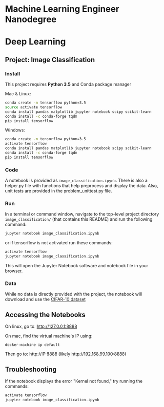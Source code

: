 # Machine Learning Engineer Nanodegree
# Deep Learning
## Project: Image Classification

### Install

This project requires **Python 3.5** and Conda package manager

Mac & Linux:  
```bash
conda create -n tensorflow python=3.5
source activate tensorflow
conda install pandas matplotlib jupyter notebook scipy scikit-learn
conda install -c conda-forge tqdm
pip install tensorflow
```

Windows:  
```bash
conda create -n tensorflow python=3.5
activate tensorflow
conda install pandas matplotlib jupyter notebook scipy scikit-learn
conda install -c conda-forge tqdm
pip install tensorflow
```

### Code

A notebook is provided as `image_classification.ipynb`. There is also a helper.py file with functions that help preprocess and display the data. Also, unit tests are provided in the problem_unittest.py file. 

### Run

In a terminal or command window, navigate to the top-level project directory `image_classification/` (that contains this README) and run the following command:

```bash
jupyter notebook image_classification.ipynb
```

or if tensorflow is not activated run these commands:

```bash
activate tensorflow
jupyter notebook image_classification.ipynb
```

This will open the Jupyter Notebook software and notebook file in your browser.


### Data

While no data is directly provided with the project, the notebook will download and use the [CIFAR-10 dataset](https://www.cs.toronto.edu/~kriz/cifar.html)


Accessing the Notebooks
-----------------------

On linux, go to: http://127.0.0.1:8888

On mac, find the virtual machine's IP using:

    docker-machine ip default

Then go to: http://IP:8888 (likely http://192.168.99.100:8888)

Troubleshooting
-----------------------

If the notebook displays the error "Kernel not found," try running the commands:

```bash
activate tensorflow
jupyter notebook image_classification.ipynb
```